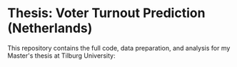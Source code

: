 # Thesis: Voter Turnout Prediction (Netherlands)

This repository contains the full code, data preparation, and analysis for my Master's thesis at Tilburg University:


